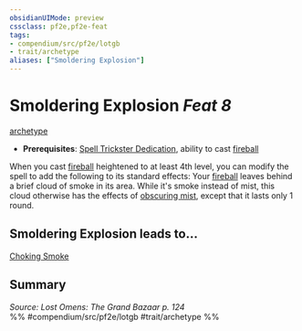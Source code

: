 ```yaml
---
obsidianUIMode: preview
cssclass: pf2e,pf2e-feat
tags:
- compendium/src/pf2e/lotgb
- trait/archetype
aliases: ["Smoldering Explosion"]
---
```

# Smoldering Explosion  *Feat 8*  
[archetype](../../rules/traits/archetype.md)  

- **Prerequisites**: [Spell Trickster Dedication](spell-trickster-dedication-lotgb.md), ability to cast [fireball](../spells/fireball.md)

When you cast [fireball](../spells/fireball.md) heightened to at least 4th level, you can modify the spell to add the following to its standard effects: Your [fireball](../spells/fireball.md) leaves behind a brief cloud of smoke in its area. While it's smoke instead of mist, this cloud otherwise has the effects of [obscuring mist](../spells/obscuring-mist.md), except that it lasts only 1 round.

## Smoldering Explosion leads to...

[Choking Smoke](choking-smoke-lotgb.md)

## Summary

*Source: Lost Omens: The Grand Bazaar p. 124*  
%% #compendium/src/pf2e/lotgb #trait/archetype %%